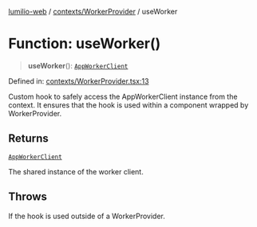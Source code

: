 [lumilio-web](../../../modules.md) / [contexts/WorkerProvider](../index.md) / useWorker

# Function: useWorker()

> **useWorker**(): [`AppWorkerClient`](../../../workers/workerClient/classes/AppWorkerClient.md)

Defined in: [contexts/WorkerProvider.tsx:13](https://github.com/EdwinZhanCN/Lumilio-Photos/blob/e7623428749fd7c1a769297382642ed42ea75beb/web/src/contexts/WorkerProvider.tsx#L13)

Custom hook to safely access the AppWorkerClient instance from the context.
It ensures that the hook is used within a component wrapped by WorkerProvider.

## Returns

[`AppWorkerClient`](../../../workers/workerClient/classes/AppWorkerClient.md)

The shared instance of the worker client.

## Throws

If the hook is used outside of a WorkerProvider.
